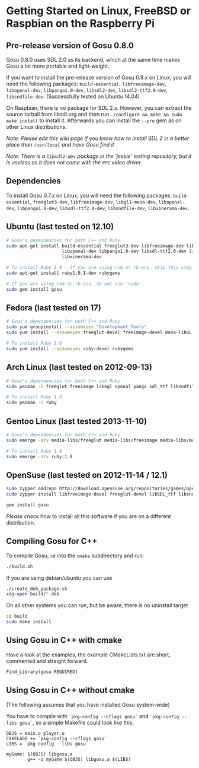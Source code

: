 # Getting Started on Linux, FreeBSD or Raspbian on the Raspberry Pi

## Pre-release version of Gosu 0.8.0

Gosu 0.8.0 uses SDL 2.0 as its backend, which at the same time makes Gosu a lot more portable and light-weight.

If you want to install the pre-release version of Gosu 0.8.x on Linux, you will need the following packages: `build-essential`, `libfreeimage-dev`, `libopenal-dev`, `libpango1.0-dev`, `libsdl2-dev`, `libsdl2-ttf2.0-dev`, `libsndfile-dev`. (Successfully tested on Ubuntu 14.04)

On Raspbian, there is no package for SDL 2.x. However, you can extract the source tarball from libsdl.org and then run `./configure && make && sudo make install` to install it. Afterwards you can install the `--pre` gem as on other Linux distributions.

*Note: Please edit this wiki page if you know how to install SDL 2 in a better place than `/usr/local` and have Gosu find it*

*Note: There is a `libsdl2-dev` package in the 'jessie' testing repository, but it is useless as it does not come with the `RPI` video driver*

## Dependencies

To install Gosu 0.7.x on Linux, you will need the following packages: `build-essential`, `freeglut3-dev`, `libfreeimage-dev`, `libgl1-mesa-dev`, `libopenal-dev`, `libpango1.0-dev`, `libsdl-ttf2.0-dev`, `libsndfile-dev`, `libxinerama-dev`.

## Ubuntu (last tested on 12.10)

```bash
# Gosu's dependencies for both C++ and Ruby
sudo apt-get install build-essential freeglut3-dev libfreeimage-dev libgl1-mesa-dev \
                     libopenal-dev libpango1.0-dev libsdl-ttf2.0-dev libsndfile-dev \
                     libxinerama-dev

# To install Ruby 1.9 - if you are using rvm or rb-env, skip this step
sudo apt-get install ruby1.9.1-dev rubygems

# If you are using rvm or rb-env, do not use 'sudo'
sudo gem install gosu
```

## Fedora (last tested on 17)

```bash
# Gosu's dependencies for both C++ and Ruby
sudo yum groupinstall --assumeyes "Development Tools"
sudo yum install --assumeyes freeglut-devel freeimage-devel mesa-libGL-devel openal-devel pango-devel SDL_ttf-devel libsndfile-devel libXinerama-devel libvorbis-devel

# To install Ruby 1.9
sudo yum install --assumeyes ruby-devel rubygems
```

## Arch Linux (last tested on 2012-09-13)

```bash
# Gosu's dependencies for both C++ and Ruby
sudo pacman -S freeglut freeimage libegl openal pango sdl_ttf libsndfile libxinerama pkg-config

# To install Ruby 1.9
sudo pacman -S ruby
```

## Gentoo Linux (last tested 2013-11-10)

```bash
# Gosu's dependencies for both C++ and Ruby
sudo emerge -atv media-libs/freeglut media-libs/freeimage media-libs/mesa media-libs/openal x11-libs/pango media-libs/sdl-ttf media-libs/libsndfile x11-libs/libXinerama

# To install Ruby 1.9
sudo emerge -atv ruby:1.9
```

## OpenSuse (last tested on 2012-11-14 / 12.1)

```bash
sudo zypper addrepo http://download.opensuse.org/repositories/games/openSUSE_12.1/ opensuse-games
sudo zypper install libfreeimage-devel freeglut-devel libSDL_ttf libsndfile-devel openal-soft-devel libSDL_ttf-devel pango-devel libvorbis-devel

gem install gosu
```

*Please check* how to install all this software if you are on a different distribution.

## Compiling Gosu for C++

To compile Gosu, `cd` into the `cmake` subdirectory and run:

```bash
./build.sh
```

If you are using debian/ubuntu you can use 
```bash
./create_deb_package.sh
xdg-open build/*.deb
```
On all other systems you can run, but be aware, there is no uninstall target
```bash
cd build
sudo make install
```

## Using Gosu in C++ with cmake

Have a look at the examples, the example CMakeLists.txt are short, commented and straight forward.

```CMakeLists.txt
Find_Library(gosu REQUIRED)
```

## Using Gosu in C++ without cmake

(The following assumes that you have installed Gosu system-wide)

You have to compile with `` `pkg-config --cflags gosu` `` and `` `pkg-config --libs gosu` ``, so a simple Makefile could look like this:

```make
OBJS = main.o player.o
CXXFLAGS += `pkg-config --cflags gosu`
LIBS = `pkg-config --libs gosu`

myGame: $(OBJS) libgosu.a
        g++ -o myGame $(OBJS) libgosu.a $(LIBS)
```